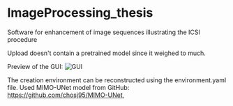 # ImageProcessing_thesis
Software for enhancement of image sequences illustrating the ICSI procedure

Upload doesn't contain a pretrained model since it weighed to much. 

Preview of the GUI:
![GUI](https://user-images.githubusercontent.com/123116843/213555838-931697fa-d664-4f18-97eb-63a18d1c872b.png)

The creation environment can be reconstructed using the environment.yaml file. 
Used MIMO-UNet model from GitHub: https://github.com/chosj95/MIMO-UNet,
